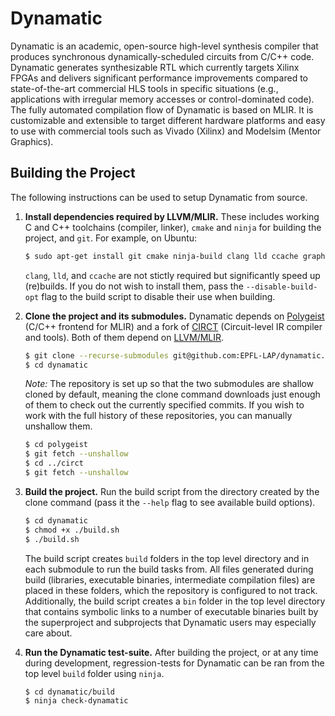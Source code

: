 # Dynamatic

Dynamatic is an academic, open-source high-level synthesis compiler that produces synchronous dynamically-scheduled circuits from C/C++ code. Dynamatic generates synthesizable RTL which currently targets Xilinx FPGAs and delivers significant performance improvements compared to state-of-the-art commercial HLS tools in specific situations (e.g., applications with irregular memory accesses or control-dominated code). The fully automated compilation flow of Dynamatic is based on MLIR. It is customizable and extensible to target different hardware platforms and easy to use with commercial tools such as Vivado (Xilinx) and Modelsim (Mentor Graphics).

## Building the Project

The following instructions can be used to setup Dynamatic from source.

1. **Install dependencies required by LLVM/MLIR.** These includes working C and C++ toolchains (compiler, linker), `cmake` and `ninja` for building the project, and `git`. For example, on Ubuntu:
    
    ```sh
    $ sudo apt-get install git cmake ninja-build clang lld ccache graphviz
    ```

    `clang`, `lld`, and `ccache` are not stictly required but significantly speed up (re)builds. If you do not wish to install them, pass the `--disable-build-opt` flag to the build script to disable their use when building.

2. **Clone the project and its submodules.** Dynamatic depends on [Polygeist](https://github.com/llvm/Polygeist) (C/C++ frontend for MLIR) and a fork of [CIRCT](https://github.com/EPFL-LAP/circt) (Circuit-level IR compiler and tools). Both of them depend on [LLVM/MLIR](https://github.com/llvm/llvm-project).
    
    ```sh
    $ git clone --recurse-submodules git@github.com:EPFL-LAP/dynamatic.git
    $ cd dynamatic
    ```

    *Note:* The repository is set up so that the two submodules are shallow cloned by default, meaning the clone command downloads just enough of them to check out the currently specified commits. If you wish to work with the full history of these repositories, you can manually unshallow them.

    ```sh
    $ cd polygeist
    $ git fetch --unshallow
    $ cd ../circt
    $ git fetch --unshallow
    ```

3. **Build the project.** Run the build script from the directory created by the clone command (pass it the `--help` flag to see available build options).

    ```sh
    $ cd dynamatic
    $ chmod +x ./build.sh
    $ ./build.sh
    ```

    The build script creates `build` folders in the top level directory and in each submodule to run the build tasks from. All files generated during build (libraries, executable binaries, intermediate compilation files) are placed in these folders, which the repository is configured to not track. Additionally, the build script creates a `bin` folder in the top level directory that contains symbolic links to a number of executable binaries built by the superproject and subprojects that Dynamatic users may especially care about.

4. **Run the Dynamatic test-suite.** After building the project, or at any time during development, regression-tests for Dynamatic can be ran from the top level `build` folder using `ninja`.

    ```sh
    $ cd dynamatic/build
    $ ninja check-dynamatic
    ```
